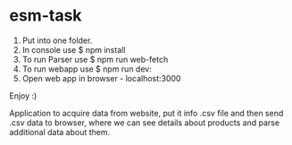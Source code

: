 # esm-task

1. Put into one folder.
2. In console use $ npm install
3. To run Parser use $ npm run web-fetch
4. To run webapp use $ npm run dev:
5. Open web app in browser - localhost:3000
  
Enjoy :)

Application to acquire data from website, put it info .csv file and then send .csv data to browser, where we can see details about products and parse additional data about them.
